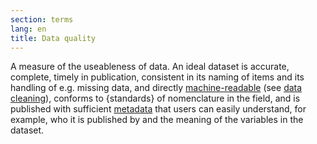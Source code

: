 ```yaml
---
section: terms
lang: en
title: Data quality
---
```


A measure of the useableness of data. An ideal dataset is accurate, complete, timely in publication, consistent in its naming of items and its handling of e.g. missing data, and directly [machine-readable](/glossary/en/terms/machine-readable) (see [data cleaning](/glossary/en/terms/data-cleaning/)), conforms to {standards} of nomenclature in the field, and is published with sufficient [metadata](/glossary/en/terms/metadata/) that users can easily understand, for example, who it is published by and the meaning of the variables in the dataset.
